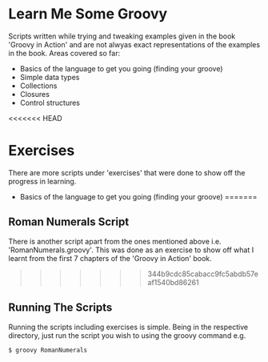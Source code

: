 # Learn Me Some Groovy

Scripts written while trying and tweaking examples given in the book 'Groovy in Action' and are not alwyas exact representations of the examples in the book. Areas covered so far:

  - Basics of the language to get you going (finding your groove)
  - Simple data types
  - Collections
  - Closures
  - Control structures

<<<<<<< HEAD
# Exercises

There are more scripts under 'exercises' that were done to show off the progress in learning.

- Basics of the language to get you going (finding your groove)
=======
## Roman Numerals Script

There is another script apart from the ones mentioned above i.e. 'RomanNumerals.groovy'. This was done as an exercise to show off what I learnt from the first 7 chapters of the 'Groovy in Action' book.
>>>>>>> 344b9cdc85cabacc9fc5abdb57eaf1540bd86261

## Running The Scripts

Running the scripts including exercises is simple. Being in the respective directory, just run the script you wish to using the groovy command e.g.

```sh
$ groovy RomanNumerals
```
